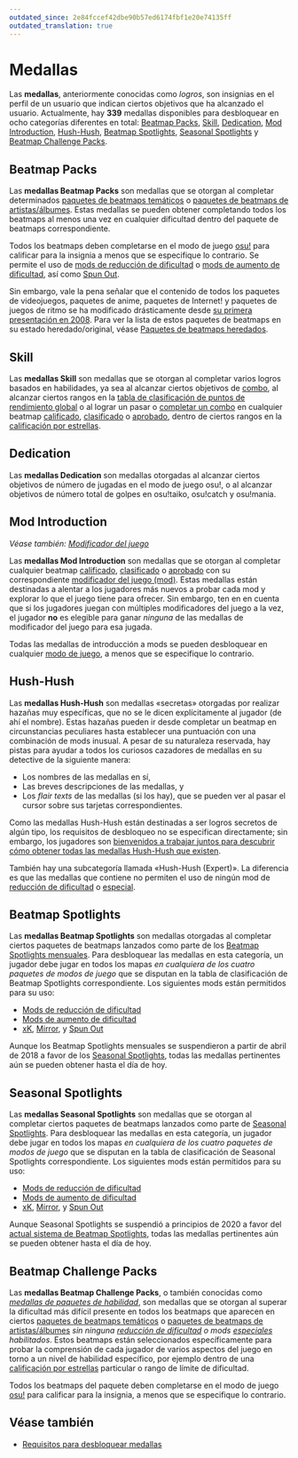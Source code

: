 ```yaml
---
outdated_since: 2e84fccef42dbe90b57ed6174fbf1e20e74135ff
outdated_translation: true
---
```


# Medallas

Las **medallas**, anteriormente conocidas como *logros*, son insignias en el perfil de un usuario que indican ciertos objetivos que ha alcanzado el usuario. Actualmente, hay **339** medallas disponibles para desbloquear en ocho categorías diferentes en total: [Beatmap Packs](#beatmap-packs), [Skill](#skill), [Dedication](#dedication), [Mod Introduction](#mod-introduction), [Hush-Hush](#hush-hush), [Beatmap Spotlights](#beatmap-spotlights), [Seasonal Spotlights](#seasonal-spotlights) y [Beatmap Challenge Packs](#beatmap-challenge-packs).

## Beatmap Packs

Las **medallas Beatmap Packs** son medallas que se otorgan al completar determinados [paquetes de beatmaps temáticos](https://osu.ppy.sh/beatmaps/packs?type=theme) o [paquetes de beatmaps de artistas/álbumes](https://osu.ppy.sh/beatmaps/packs?type=artist). Estas medallas se pueden obtener completando todos los beatmaps al menos una vez en cualquier dificultad dentro del paquete de beatmaps correspondiente.

Todos los beatmaps deben completarse en el modo de juego [osu!](/wiki/Game_mode/osu!) para calificar para la insignia a menos que se especifique lo contrario. Se permite el uso de [mods de reducción de dificultad](/wiki/Gameplay/Game_modifier#reducción-de-dificultad) o [mods de aumento de dificultad](/wiki/Gameplay/Game_modifier#aumento-de-dificultad), así como [Spun Out](/wiki/Gameplay/Game_modifier/Spun_Out).

Sin embargo, vale la pena señalar que el contenido de todos los paquetes de videojuegos, paquetes de anime, paquetes de Internet! y paquetes de juegos de ritmo se ha modificado drásticamente desde [su primera presentación en 2008](https://osu.ppy.sh/community/forums/topics/1853). Para ver la lista de estos paquetes de beatmaps en su estado heredado/original, véase [Paquetes de beatmaps heredados](/wiki/Medals/Legacy_beatmap_packs).

## Skill

Las **medallas Skill** son medallas que se otorgan al completar varios logros basados en habilidades, ya sea al alcanzar ciertos objetivos de [combo](/wiki/Beatmapping/Combo), al alcanzar ciertos rangos en la [tabla de clasificación de puntos de rendimiento global](https://osu.ppy.sh/rankings/osu/performance) o al lograr un pasar o [completar un combo](/wiki/Gameplay/Full_combo) en cualquier beatmap [calificado](/wiki/Beatmap/Category#qualified), [clasificado](/wiki/Beatmap/Category#ranked) o [aprobado](/wiki/Beatmap/Category#approved), dentro de ciertos rangos en la [calificación por estrellas](/wiki/Beatmap/Star_rating).

## Dedication

Las **medallas Dedication** son medallas otorgadas al alcanzar ciertos objetivos de número de jugadas en el modo de juego osu!, o al alcanzar objetivos de número total de golpes en osu!taiko, osu!catch y osu!mania.

## Mod Introduction

*Véase también: [Modificador del juego](/wiki/Gameplay/Game_modifier)*

Las **medallas Mod Introduction** son medallas que se otorgan al completar cualquier beatmap [calificado](/wiki/Beatmap/Category#qualified), [clasificado](/wiki/Beatmap/Category#ranked) o [aprobado](/wiki/Beatmap/Category#approved) con su correspondiente [modificador del juego (mod)](/wiki/Gameplay/Game_modifier). Estas medallas están destinadas a alentar a los jugadores más nuevos a probar cada mod y explorar lo que el juego tiene para ofrecer. Sin embargo, ten en en cuenta que si los jugadores juegan con múltiples modificadores del juego a la vez, el jugador **no** es elegible para ganar *ninguna* de las medallas de modificador del juego para esa jugada.

Todas las medallas de introducción a mods se pueden desbloquear en cualquier [modo de juego](/wiki/Game_mode), a menos que se especifique lo contrario.

## Hush-Hush

Las **medallas Hush-Hush** son medallas «secretas» otorgadas por realizar hazañas muy específicas, que no se le dicen explícitamente al jugador (de ahí el nombre). Estas hazañas pueden ir desde completar un beatmap en circunstancias peculiares hasta establecer una puntuación con una combinación de mods inusual. A pesar de su naturaleza reservada, hay pistas para ayudar a todos los curiosos cazadores de medallas en su detective de la siguiente manera:

- Los nombres de las medallas en sí,
- Las breves descripciones de las medallas, y
- Los *flair texts* de las medallas (si los hay), que se pueden ver al pasar el cursor sobre sus tarjetas correspondientes.

Como las medallas Hush-Hush están destinadas a ser logros secretos de algún tipo, los requisitos de desbloqueo no se especifican directamente; sin embargo, los jugadores son [bienvenidos a trabajar juntos para descubrir cómo obtener todas las medallas Hush-Hush que existen](https://osu.ppy.sh/home/news/2016-08-17-new-hush-hush-medals).

También hay una subcategoría llamada «Hush-Hush (Expert)». La diferencia es que las medallas que contiene no permiten el uso de ningún mod de [reducción de dificultad](/wiki/Gameplay/Game_modifier#reducción-de-dificultad) o [especial](/wiki/Gameplay/Game_modifier#especiales).

## Beatmap Spotlights

Las **medallas Beatmap Spotlights** son medallas otorgadas al completar ciertos paquetes de beatmaps lanzados como parte de los [Beatmap Spotlights mensuales](https://osu.ppy.sh/home/news/2017-03-18-introducing-to-you-spotlights). Para desbloquear las medallas en esta categoría, un jugador debe jugar en todos los mapas *en cualquiera de los cuatro paquetes de modos de juego* que se disputan en la tabla de clasificación de Beatmap Spotlights correspondiente. Los siguientes mods están permitidos para su uso:

- [Mods de reducción de dificultad](/wiki/Gameplay/Game_modifier#reducción-de-dificultad)
- [Mods de aumento de dificultad](/wiki/Gameplay/Game_modifier#aumento-de-dificultad)
- [xK](/wiki/Gameplay/Game_modifier/xK), [Mirror](/wiki/Gameplay/Game_modifier/Mirror), y [Spun Out](/wiki/Gameplay/Game_modifier/Spun_Out)

Aunque los Beatmap Spotlights mensuales se suspendieron a partir de abril de 2018 a favor de los [Seasonal Spotlights](https://osu.ppy.sh/home/news/2018-11-01-beatmap-spotlights-summer-2018), todas las medallas pertinentes aún se pueden obtener hasta el día de hoy.

## Seasonal Spotlights

Las **medallas Seasonal Spotlights** son medallas que se otorgan al completar ciertos paquetes de beatmaps lanzados como parte de [Seasonal Spotlights](https://osu.ppy.sh/home/news/2018-11-01-beatmap-spotlights-summer-2018). Para desbloquear las medallas en esta categoría, un jugador debe jugar en todos los mapas *en cualquiera de los cuatro paquetes de modos de juego* que se disputan en la tabla de clasificación de Seasonal Spotlights correspondiente. Los siguientes mods están permitidos para su uso:

- [Mods de reducción de dificultad](/wiki/Gameplay/Game_modifier#reducción-de-dificultad)
- [Mods de aumento de dificultad](/wiki/Gameplay/Game_modifier#aumento-de-dificultad)
- [xK](/wiki/Gameplay/Game_modifier/xK), [Mirror](/wiki/Gameplay/Game_modifier/Mirror), y [Spun Out](/wiki/Gameplay/Game_modifier/Spun_Out)

Aunque Seasonal Spotlights se suspendió a principios de 2020 a favor del [actual sistema de Beatmap Spotlights](/wiki/Beatmap_Spotlights), todas las medallas pertinentes aún se pueden obtener hasta el día de hoy.

## Beatmap Challenge Packs

Las **medallas Beatmap Challenge Packs**, o también conocidas como [*medallas de paquetes de habilidad*](https://osu.ppy.sh/home/news/2020-11-20-featured-artist-beatmap-updates-from-the-mappers-guild#skill-packs), son medallas que se otorgan al superar la dificultad más difícil presente en todos los beatmaps que aparecen en ciertos [paquetes de beatmaps temáticos](https://osu.ppy.sh/beatmaps/packs?type=theme) o [paquetes de beatmaps de artistas/álbumes](https://osu.ppy.sh/beatmaps/packs?type=artist) *sin ninguna [reducción de dificultad](/wiki/Gameplay/Game_modifier#reducción-de-dificultad) o mods [especiales](/wiki/Gameplay/Game_modifier#especiales) habilitados*. Estos beatmaps están seleccionados específicamente para probar la comprensión de cada jugador de varios aspectos del juego en torno a un nivel de habilidad específico, por ejemplo dentro de una [calificación por estrellas](/wiki/Beatmap/Star_rating) particular o rango de límite de dificultad.

Todos los beatmaps del paquete deben completarse en el modo de juego [osu!](/wiki/Game_mode/osu!) para calificar para la insignia, a menos que se especifique lo contrario.

## Véase también

- [Requisitos para desbloquear medallas](Unlock_requirements)
